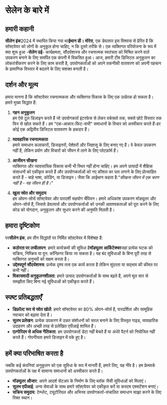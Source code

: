 # सेलेन के बारे में

## हमारी कहानी

**सीलेन इंक**2024 में स्थापित किया गया था**ईथान डी। मोरेरा**, एक डेवलपर इस विश्वास से
प्रेरित है कि सॉफ्टवेयर को लोगों के अनुकूल होना चाहिए, न कि दूसरे तरीके से। एक व्यक्तिगत
परियोजना के रूप में क्या शुरू हुआ -**सेलेन उई**- कार्यक्षमता, सौंदर्यशास्त्र और रचनात्मक स्वतंत्रता
को मिश्रित करने वाले उपकरण बनाने के लिए समर्पित एक कंपनी में विकसित हुआ। आज, हमारी टीम
डिजिटल अनुकूलन का लोकतंत्रीकरण करने के लिए काम करती है, उपयोगकर्ताओं को अपने तकनीकी
वातावरण को अपनी पहचान के प्रामाणिक विस्तार में बदलने के लिए सशक्त बनाती है।

## दर्शन और मूल्य

हमारा मानना ​​है कि सॉफ्टवेयर रचनात्मकता और व्यक्तिगत विकास के लिए एक उत्प्रेरक हो सकता है।
हमारे मुख्य सिद्धांत हैं:

1. **गहन अनुकूलन**\
   हम ऐसे टूल डिज़ाइन करते हैं जो उपयोगकर्ता इंटरफेस से लेकर वर्कफ़्लो तक, सबसे छोटे विस्तार तक
   फिर से खोल सकते हैं। हम "एक-आकार-फिट-सभी" समाधानों के विचार को अस्वीकार करते हैं-हर कोई
   एक अद्वितीय डिजिटल वातावरण के हकदार हैं।

2. **व्यावहारिक रचनात्मकता**\
   हमारे समाधान कलाकारों, डिजाइनरों, पेशेवरों और जिज्ञासु के लिए बनाए गए हैं। वे केवल उपकरण
   नहीं हैं, लेकिन प्रयोग और विचारों को जीवन में लाने के लिए प्लेटफ़ॉर्म हैं।

3. **आजीवन सीखना**\
   व्यक्तिगत और व्यावसायिक विकास कभी भी स्थिर नहीं होना चाहिए। हम अपने उत्पादों में शैक्षिक
   संसाधनों को एकीकृत करते हैं और उपयोगकर्ताओं को नए कौशल का पता लगाने के लिए प्रोत्साहित
   करते हैं - चाहे भाषा, कोडिंग, या डिजाइन। जैसा कि आईथान कहता है:_"सीखना जीवन में एक चरण
   नहीं है - यह जीवन ही है।"_

4. **खुला स्रोत और समुदाय**\
   हम ओपन-सोर्स सॉफ्टवेयर और पारदर्शी सहयोग चैंपियन। हमारे अधिकांश उपकरण मॉड्यूलर और
   ओपन-सोर्स हैं, जिससे डेवलपर्स और उपयोगकर्ताओं को उनकी आवश्यकताओं को पूरा करने के लिए कोड
   को योगदान, अनुकूलन और सुधार करने की अनुमति मिलती है।

## हमारा दृष्टिकोण

पर**सीलेन इंक**, हम तीन सिद्धांतों पर निर्मित सॉफ़्टवेयर में विशेषज्ञ हैं:

- **कठोरता पर लचीलापन**: हमारे कार्यक्रमों की सुविधा है**मॉड्यूलर आर्किटेक्चर**जहां प्रत्येक
  घटक को सक्रिय, निष्क्रिय या पुन: कॉन्फ़िगर किया जा सकता है। यह बंद सुविधाओं के बिना पूरी
  तरह से व्यक्तिगत अनुभवों को सक्षम करता है।
- **उद्देश्यपूर्ण सौंदर्यशास्त्र**: प्रत्येक दृश्य तत्व एक कार्य करता है लेकिन सुंदरता या सद्भाव की
  कीमत पर कभी नहीं।
- **विकासवादी अनुकूलनशीलता**: हमारे उत्पाद उपयोगकर्ताओं के साथ बढ़ते हैं, अपने मूल सार से
  समझौता किए बिना नई सुविधाओं को एकीकृत करते हैं।

## स्पष्ट प्रतिबद्धताएँ

- **डिफ़ॉल्ट रूप से स्रोत खोलें**: हमारे सॉफ्टवेयर का 80% ओपन-सोर्स है, पारदर्शिता और सामूहिक
  नवाचार को बढ़ावा देता है।
- **सुलभ प्रलेखन**: प्रत्येक उपकरण में उन्नत संशोधनों को सरल बनाने के लिए विस्तृत गाइड,
  व्यावहारिक उदाहरण और अच्छी तरह से प्रलेखित एपीआई शामिल हैं।
- **एल्गोरिदम से अधिक नैतिकता**: हम उपयोगकर्ता डेटा नहीं बेचते हैं या अंधेरे पैटर्न को नियोजित
  नहीं करते हैं। गोपनीयता हमारे डिजाइन में पके हुए है।

## हमें क्या परिभाषित करता है

जबकि कई कंपनियां अनुकूलन को एक सुविधा के रूप में मानती हैं, हमारे लिए, यह नींव है। हम फ्रेमवर्क
उपयोगकर्ताओं के पक्ष में सामान्य समाधानों को अस्वीकार करते हैं।

- **मॉड्यूलर औजार**: अपने आदर्श सेटअप के निर्माण के लिए ब्लॉक जैसी सुविधाओं को मिलाएं।
- **सुलभ एपीआई**: अन्य सेवाओं के साथ हमारे सॉफ़्टवेयर को एकीकृत करें या कस्टम एक्सटेंशन बनाएं।
- **सक्रिय समुदाय**: टेम्प्लेट, ट्यूटोरियल और अभिनव उपयोगकर्ता-संचालित समाधान साझा करने के
  लिए रिक्त स्थान।
